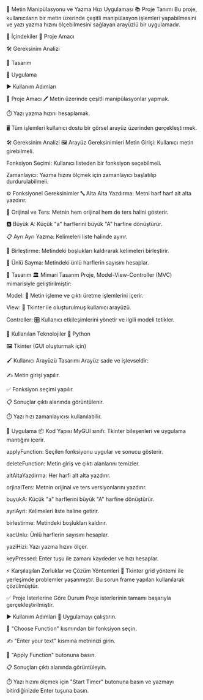 📝 Metin Manipülasyonu ve Yazma Hızı Uygulaması
📚 Proje Tanımı
Bu proje, kullanıcıların bir metin üzerinde çeşitli manipülasyon işlemleri yapabilmesini ve yazı yazma hızını ölçebilmesini sağlayan arayüzlü bir uygulamadır.

📑 İçindekiler
🎯 Proje Amacı

🛠️ Gereksinim Analizi

🎨 Tasarım

🧩 Uygulama

▶️ Kullanım Adımları

🎯 Proje Amacı
🖊️ Metin üzerinde çeşitli manipülasyonlar yapmak.

⏱️ Yazı yazma hızını hesaplamak.

🖥️ Tüm işlemleri kullanıcı dostu bir görsel arayüz üzerinden gerçekleştirmek.

🛠️ Gereksinim Analizi
🖼️ Arayüz Gereksinimleri
Metin Girişi: Kullanıcı metin girebilmeli.

Fonksiyon Seçimi: Kullanıcı listeden bir fonksiyon seçebilmeli.

Zamanlayıcı: Yazma hızını ölçmek için zamanlayıcı başlatılıp durdurulabilmeli.

⚙️ Fonksiyonel Gereksinimler
🔤 Alta Alta Yazdırma: Metni harf harf alt alta yazdırır.

🔁 Orijinal ve Ters: Metnin hem orijinal hem de ters halini gösterir.

🅰️ Büyük A: Küçük "a" harflerini büyük "A" harfine dönüştürür.

📋 Ayrı Ayrı Yazma: Kelimeleri liste halinde ayırır.

🔗 Birleştirme: Metindeki boşlukları kaldırarak kelimeleri birleştirir.

🔢 Ünlü Sayma: Metindeki ünlü harflerin sayısını hesaplar.

🎨 Tasarım
🏛️ Mimari Tasarım
Proje, Model-View-Controller (MVC) mimarisiyle geliştirilmiştir:

Model: 📜 Metin işleme ve çıktı üretme işlemlerini içerir.

View: 🎨 Tkinter ile oluşturulmuş kullanıcı arayüzü.

Controller: 🎛️ Kullanıcı etkileşimlerini yönetir ve ilgili modeli tetikler.

🧰 Kullanılan Teknolojiler
🐍 Python

🖼️ Tkinter (GUI oluşturmak için)

🖌️ Kullanıcı Arayüzü Tasarımı
Arayüz sade ve işlevseldir:

✍️ Metin girişi yapılır.

✅ Fonksiyon seçimi yapılır.

📋 Sonuçlar çıktı alanında görüntülenir.

⏱️ Yazı hızı zamanlayıcısı kullanılabilir.

🧩 Uygulama
📦 Kod Yapısı
MyGUI sınıfı: Tkinter bileşenleri ve uygulama mantığını içerir.

applyFunction: Seçilen fonksiyonu uygular ve sonucu gösterir.

deleteFunction: Metin giriş ve çıktı alanlarını temizler.

altAltaYazdirma: Her harfi alt alta yazdırır.

orjinalTers: Metnin orijinal ve ters versiyonlarını yazdırır.

buyukA: Küçük "a" harflerini büyük "A" harfine dönüştürür.

ayriAyri: Kelimeleri liste haline getirir.

birlestirme: Metindeki boşlukları kaldırır.

kacUnlu: Ünlü harflerin sayısını hesaplar.

yaziHizi: Yazı yazma hızını ölçer.

keyPressed: Enter tuşu ile zamanı kaydeder ve hızı hesaplar.

⚡ Karşılaşılan Zorluklar ve Çözüm Yöntemleri
🔧 Tkinter grid yöntemi ile yerleşimde problemler yaşanmıştır. Bu sorun frame yapıları kullanılarak çözülmüştür.

✅ Proje İsterlerine Göre Durum
Proje isterlerinin tamamı başarıyla gerçekleştirilmiştir.

▶️ Kullanım Adımları
🚀 Uygulamayı çalıştırın.

🎯 "Choose Function" kısmından bir fonksiyon seçin.

✍️ "Enter your text" kısmına metninizi girin.

🔨 "Apply Function" butonuna basın.

📋 Sonuçları çıktı alanında görüntüleyin.

⏱️ Yazı hızını ölçmek için "Start Timer" butonuna basın ve yazmayı bitirdiğinizde Enter tuşuna basın.

